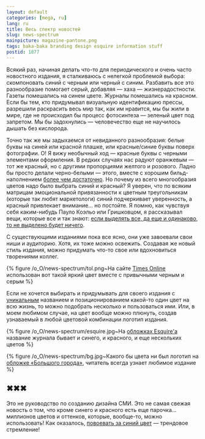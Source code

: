```yaml
---
layout: default
categories: [mega, ru]
lang: ru
title: Весь спектр новостей
slug: news-spectrum
mainpicture: magazine-pantone.png
tags: baka-baka branding design esquire information stuff 
postid: 1877
---
```



Всякий раз, начиная делать что-то для периодического и очень часто новостного издания, я сталкиваюсь с нелегкой проблемой выбора: скомпоновать синий с черным или черный с синим. Разбавить все это разнообразие помогает серый, добавляя — хаха — жизнерадостности. Газеты помешались на синем цвете. Журналы помешались на красном. Если бы тем, кто придумывал визуальную идентификацию прессы, разрешили раскрасить весь мир так, как им нравится, мы бы жили в мире, где  не происходил бы процесс фотосинтеза — зеленый цвет под запретом. Мы бы задохнулись — человечество еще не научилось дышать без кислорода.<!--more-->

Точно так же мы задыхаемся от невиданного разнообразия: белые буквы на синей или красной плашке, или красные/синие буквы поверх фотографии. О! Я вижу необычный ход — красные буквы с черными элементами оформления. В редких случаях нас радуют оранжевым — тот же красный, но с другими пропорциями желтого и розового. Ладно бы просто делали черно-белыми — этого, вместе с хорошим бильд-наполнением <a href="http://informationarchitects.jp/tages-anzeiger-paper-redesign-pitch-lost/">более чем достаточно</a>. Но почему из всего многообразия цветов надо было выбрать синий и красный? Я уверен, что по всяким матрицам эмоциональной привязанности к цветным треугольникам (которые так любят маркетологи) синий подчеркивает уверенность, а красный привлекает внимание… но постойте. Я помню, как чувствуя себя каким-нибудь Пауло Коэльо или Гришковцом, я рассказывал вещи, которые все и так знают: <a href="/mega/ru/2008/internews-training/">если выделять все, да еще и одинаково, то не выделено будет ничего</a>.

С существующими изданиями пока все ясно, они уже завоевали свои ниши и аудиторию. Хотя, их тоже можно освежить. Создавая же новый стиль издания, можно придумать что-то свое или вдохновиться творениями коллег.



{% figure /o_O/news-spectrum/tol.png~На сайте <a href="http://www.timesonline.co.uk/">Times Online</a> использован вот такой яркий цвет вместе с привычными черным и серым %}



Если не хочется выбирать и придумывать для своего издания с <a href="/mega/ru/2007/vyp/">уникальным</a> названием и позиционированием какой-то один цвет на всю жизнь, то можно подобрать несколько и пользоваться ими. Или, в моем любимом случае, на цвет вообще можно плюнуть, создав узнаваемый в любой цветовой комбинации логотип издания.



{% figure /o_O/news-spectrum/esquire.jpg~На <a href="http://www.esquire.com/cover-archive/">обложках Esquire'a</a> название журнала бывает и синего, и красного, и еще нескольких цветов %}





{% figure /o_O/news-spectrum/bg.jpg~Какого бы цвета ни был логотип на <a href="http://www.bg.ru/archive/">обложке «Большого города»</a>, читатель всегда узнает любимое издание %}





## ✖✖✖

Это не руководство по созданию дизайна СМИ. Это не самая свежая новость о том, что кроме синего и красного есть еще парочка…миллионов цветов и оттенков, которые, вообще-то, можно использовать! Как оказалось, <a href="http://www.flickr.com/photos/philgyford/56867986/sizes/l/">повоевать за синий цвет</a> — трендовое стремление!